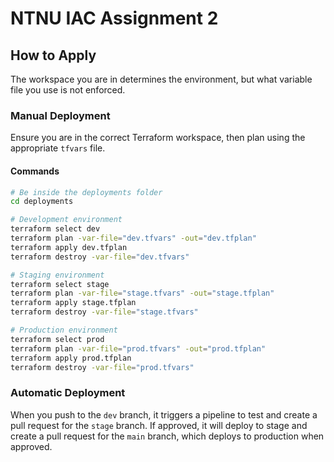 # NTNU IAC Assignment 2

## How to Apply

The workspace you are in determines the environment, but what variable file you use is not enforced.

### Manual Deployment
Ensure you are in the correct Terraform workspace, then plan using the appropriate `tfvars` file.

#### Commands

```bash
# Be inside the deployments folder
cd deployments

# Development environment
terraform select dev
terraform plan -var-file="dev.tfvars" -out="dev.tfplan"
terraform apply dev.tfplan
terraform destroy -var-file="dev.tfvars"

# Staging environment
terraform select stage
terraform plan -var-file="stage.tfvars" -out="stage.tfplan"
terraform apply stage.tfplan
terraform destroy -var-file="stage.tfvars"

# Production environment
terraform select prod
terraform plan -var-file="prod.tfvars" -out="prod.tfplan"
terraform apply prod.tfplan
terraform destroy -var-file="prod.tfvars"
```

### Automatic Deployment
When you push to the `dev` branch, it triggers a pipeline to test and create a pull request for the `stage` branch. If approved, it will deploy to stage and create a pull request for the `main` branch, which deploys to production when approved.